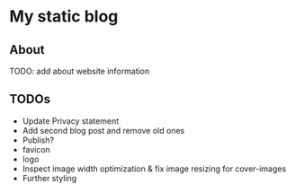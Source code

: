 # My static blog

## About

TODO: add about website information

## TODOs

- Update Privacy statement
- Add second blog post and remove old ones
- Publish?
- favicon
- logo
- Inspect image width optimization & fix image resizing for cover-images
- Further styling
